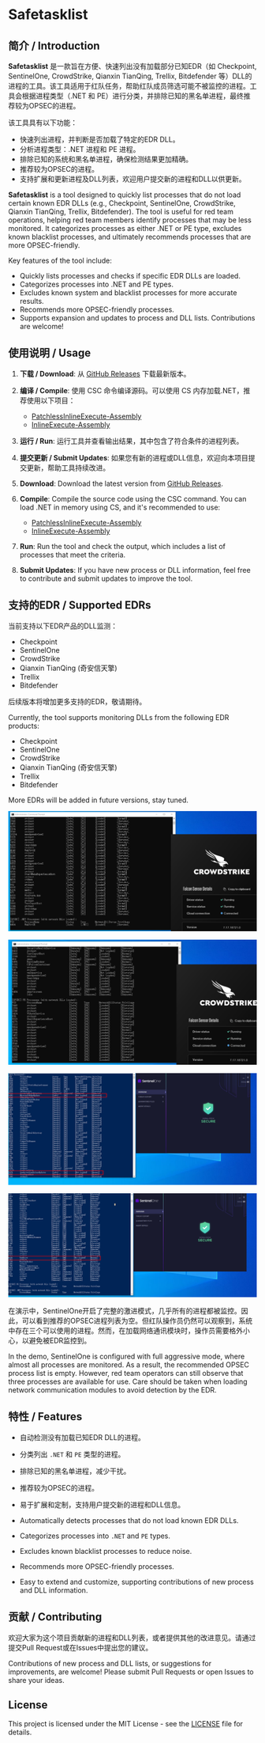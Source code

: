 # Safetasklist

## 简介 / Introduction

**Safetasklist** 是一款旨在方便、快速列出没有加载部分已知EDR（如 Checkpoint, SentinelOne, CrowdStrike, Qianxin TianQing, Trellix, Bitdefender 等）DLL的进程的工具。该工具适用于红队任务，帮助红队成员筛选可能不被监控的进程。工具会根据进程类型（.NET 和 PE）进行分类，并排除已知的黑名单进程，最终推荐较为OPSEC的进程。

该工具具有以下功能：

- 快速列出进程，并判断是否加载了特定的EDR DLL。
- 分析进程类型：.NET 进程和 PE 进程。
- 排除已知的系统和黑名单进程，确保检测结果更加精确。
- 推荐较为OPSEC的进程。
- 支持扩展和更新进程及DLL列表，欢迎用户提交新的进程和DLL以供更新。

**Safetasklist** is a tool designed to quickly list processes that do not load certain known EDR DLLs (e.g., Checkpoint, SentinelOne, CrowdStrike, Qianxin TianQing, Trellix, Bitdefender). The tool is useful for red team operations, helping red team members identify processes that may be less monitored. It categorizes processes as either .NET or PE type, excludes known blacklist processes, and ultimately recommends processes that are more OPSEC-friendly.

Key features of the tool include:

- Quickly lists processes and checks if specific EDR DLLs are loaded.
- Categorizes processes into .NET and PE types.
- Excludes known system and blacklist processes for more accurate results.
- Recommends more OPSEC-friendly processes.
- Supports expansion and updates to process and DLL lists. Contributions are welcome!

## 使用说明 / Usage

1. **下载 / Download**: 从 [GitHub Releases](https://github.com/kyxiaxiang/Safetasklist/releases) 下载最新版本。
2. **编译 / Compile**: 使用 CSC 命令编译源码。可以使用 CS 内存加载.NET，推荐使用以下项目：
   - [PatchlessInlineExecute-Assembly](https://github.com/VoldeSec/PatchlessInlineExecute-Assembly)
   - [InlineExecute-Assembly](https://github.com/anthemtotheego/InlineExecute-Assembly)
3. **运行 / Run**: 运行工具并查看输出结果，其中包含了符合条件的进程列表。
4. **提交更新 / Submit Updates**: 如果您有新的进程或DLL信息，欢迎向本项目提交更新，帮助工具持续改进。

1. **Download**: Download the latest version from [GitHub Releases](https://github.com/kyxiaxiang/Safetasklist/releases).
2. **Compile**: Compile the source code using the CSC command. You can load .NET in memory using CS, and it's recommended to use:
   - [PatchlessInlineExecute-Assembly](https://github.com/VoldeSec/PatchlessInlineExecute-Assembly)
   - [InlineExecute-Assembly](https://github.com/anthemtotheego/InlineExecute-Assembly)
3. **Run**: Run the tool and check the output, which includes a list of processes that meet the criteria.
4. **Submit Updates**: If you have new process or DLL information, feel free to contribute and submit updates to improve the tool.

## 支持的EDR / Supported EDRs

当前支持以下EDR产品的DLL监测：

- Checkpoint
- SentinelOne
- CrowdStrike
- Qianxin TianQing (奇安信天擎)
- Trellix
- Bitdefender

后续版本将增加更多支持的EDR，敬请期待。

Currently, the tool supports monitoring DLLs from the following EDR products:

- Checkpoint
- SentinelOne
- CrowdStrike
- Qianxin TianQing (奇安信天擎)
- Trellix
- Bitdefender

More EDRs will be added in future versions, stay tuned.



![](png\CS-01.png)

![](png\CS-02.png)

![](png\S1-01.png)

![](png\S1-02.png)

在演示中，SentinelOne开启了完整的激进模式，几乎所有的进程都被监控。因此，可以看到推荐的OPSEC进程列表为空。但红队操作员仍然可以观察到，系统中存在三个可以使用的进程。然而，在加载网络通讯模块时，操作员需要格外小心，以避免被EDR监控到。

In the demo, SentinelOne is configured with full aggressive mode, where almost all processes are monitored. As a result, the recommended OPSEC process list is empty. However, red team operators can still observe that three processes are available for use. Care should be taken when loading network communication modules to avoid detection by the EDR.

## 特性 / Features

- 自动检测没有加载已知EDR DLL的进程。
- 分类列出 `.NET` 和 `PE` 类型的进程。
- 排除已知的黑名单进程，减少干扰。
- 推荐较为OPSEC的进程。
- 易于扩展和定制，支持用户提交新的进程和DLL信息。

- Automatically detects processes that do not load known EDR DLLs.
- Categorizes processes into `.NET` and `PE` types.
- Excludes known blacklist processes to reduce noise.
- Recommends more OPSEC-friendly processes.
- Easy to extend and customize, supporting contributions of new process and DLL information.

## 贡献 / Contributing

欢迎大家为这个项目贡献新的进程和DLL列表，或者提供其他的改进意见。请通过提交Pull Request或在Issues中提出您的建议。

Contributions of new process and DLL lists, or suggestions for improvements, are welcome! Please submit Pull Requests or open Issues to share your ideas.

## License

This project is licensed under the MIT License - see the [LICENSE](LICENSE) file for details.

